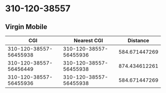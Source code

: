 # 310-120-38557
## Virgin Mobile


| CGI | Nearest CGI | Distance |
|-----|-------------|----------|
| 310-120-38557-56455938 | 310-120-38557-56455936 | 584.671447269 |
| 310-120-38557-56456449 | 310-120-38557-56455938 | 874.434612261 |
| 310-120-38557-56455936 | 310-120-38557-56455938 | 584.671447269 |
